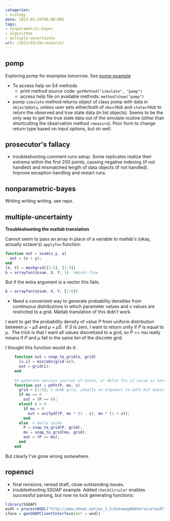 ```yaml
---
categories:
- ecology
date: 2013-03-20T00:00:00Z
tags:
- nonparametric-bayes
- algorithms
- multiple-uncertainty
url: /2013/03/20/research/
---
```


## pomp

Exploring pomp for examples tomorrow.  See [pomp-example](https://github.com/cboettig/nonparametric-bayes/tree/master/inst/examples/pomp-example.md)

- To access help on S4 methods
  * print method source code: `getMethod("simulate", "pomp")`
  * access help file on available methods: `method?show("pomp")`
- pomp `simulate` method returns object of class pomp with data in `object@data`, unless user sets either/both of `obs=TRUE` and `state=TRUE` to return the observed and true state data (in list objects).  Seems to be the only way to get the true state data out of the simulate routine (other than shortcutting the observation method `rmeasure`).  Poor form to change return type based on input options, but oh well.  

## prosecutor's fallacy

* troubleshooting comment runs setup.  Some replicates realize their extrema within the first 200 points, causing negative indexing (if not handled) and mismatched length of data objects (if not handled). Improve exception handling and restart runs.  

## nonparametric-bayes

Writing writing writing. see repo. 


## multiple-uncertainty

**Troubleshooting the matlab translation**

Cannot seem to pass an array in place of a variable to matlab's (okay, actually octave's) `applyfun` function:  


```matlab
function out = ssum(x,y, a)
  out = (x + y);
end
[X, Y] = meshgrid([1:5], [1:5])
b = arrayfun(@ssum, X, Y, 1)  %Works fine
```

But if the extra argument is a vector this fails.

```matlab
b = arrayfun(@ssum, X, Y, [1:6])
```

* Need a convenient way to generate probability densities from continuous distributions in which parameter values and $x$ values are restricted to a grid.  Matlab translation of this didn't work.  

I want to get the probability density of value $P$ from uniform distribution between $\mu - \mu S$ and $\mu + \mu S$.  If $S$ is zero, I want to return unity if $P$ is equal to $\mu$.  The trick is that I want all values discretized to a grid, so P == mu really means if $P$ and $\mu$ fall in the same bin of the discrete grid.  

I thought this function would do it:  

```matlab
    function out = snap_to_grid(x, grid)
      [v,i] = min(abs(grid-x));
      out = grid(i);  
    end
     
    %% generate various sources of noise, or delta fns if noise is zero
    function out = pdfn(P, mu, s)
      grid = [1:5]; % dumb grid, ideally an argument to pdfn but doesn't work
      if mu == 0
        out = (P == 0);
      elseif s > 0
        if mu > 0
          out = unifpdf(P, mu * (1 - s), mu * (1 + s));
        end
      else  % delta spike
        P = snap_to_grid(P, grid);
        mu = snap_to_grid(mu, grid);
        out = (P == mu);
      end
    end
```

But clearly I've gone wrong somewhere.  



## ropensci

* final revisions, reread draft, close outstanding issues.  
* troubleshooting SSOAP example.  Added `checkCircular` enables successful parsing, but now no luck generating functions:

```r
library(SSOAP)
wsdl = processWSDL("http://www.nbnws.net/ws_3_5/GatewayWebService?wsdl", checkCircular=FALSE)
iface = genSOAPClientInterface(def = wsdl)
```
